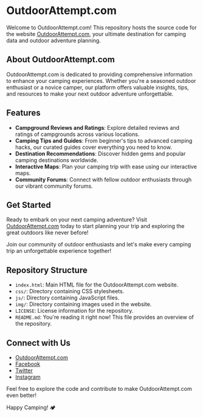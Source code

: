 # OutdoorAttempt.com

Welcome to OutdoorAttempt.com! This repository hosts the source code for the website [OutdoorAttempt.com](https://www.outdoorattempt.com/), your ultimate destination for camping data and outdoor adventure planning.

## About OutdoorAttempt.com

OutdoorAttempt.com is dedicated to providing comprehensive information to enhance your camping experiences. Whether you're a seasoned outdoor enthusiast or a novice camper, our platform offers valuable insights, tips, and resources to make your next outdoor adventure unforgettable.

## Features

- **Campground Reviews and Ratings**: Explore detailed reviews and ratings of campgrounds across various locations.
- **Camping Tips and Guides**: From beginner's tips to advanced camping hacks, our curated guides cover everything you need to know.
- **Destination Recommendations**: Discover hidden gems and popular camping destinations worldwide.
- **Interactive Maps**: Plan your camping trip with ease using our interactive maps.
- **Community Forums**: Connect with fellow outdoor enthusiasts through our vibrant community forums.

## Get Started

Ready to embark on your next camping adventure? Visit [OutdoorAttempt.com](https://www.outdoorattempt.com/) today to start planning your trip and exploring the great outdoors like never before!

Join our community of outdoor enthusiasts and let's make every camping trip an unforgettable experience together!

## Repository Structure

- `index.html`: Main HTML file for the OutdoorAttempt.com website.
- `css/`: Directory containing CSS stylesheets.
- `js/`: Directory containing JavaScript files.
- `img/`: Directory containing images used in the website.
- `LICENSE`: License information for the repository.
- `README.md`: You're reading it right now! This file provides an overview of the repository.

## Connect with Us

- [OutdoorAttempt.com](https://www.outdoorattempt.com/)
- [Facebook](https://www.facebook.com/OutdoorAttempt)
- [Twitter](https://twitter.com/OutdoorAttempt)
- [Instagram](https://www.instagram.com/outdoorattempt/)

Feel free to explore the code and contribute to make OutdoorAttempt.com even better!

Happy Camping! 🏕️
